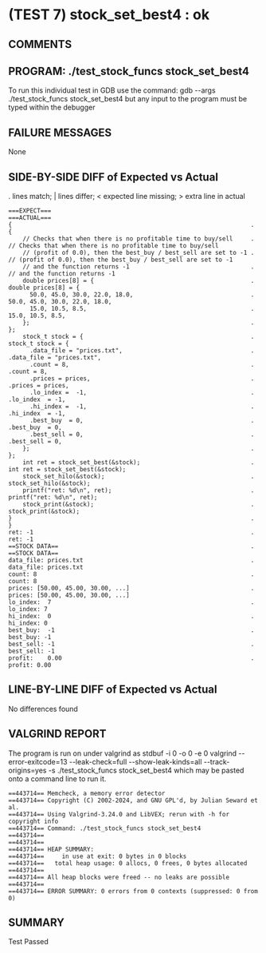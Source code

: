 (TEST 7) stock_set_best4 : ok
=============================

COMMENTS
--------


PROGRAM: ./test_stock_funcs stock_set_best4
-------------------------------------------
To run this individual test in GDB use the command:
  gdb --args ./test_stock_funcs stock_set_best4
but any input to the program must be typed within the debugger

FAILURE MESSAGES
----------------
None

SIDE-BY-SIDE DIFF of Expected vs Actual
---------------------------------------
. lines match; | lines differ; < expected line missing; > extra line in actual

```sdiff
===EXPECT===                                                          ===ACTUAL===
{                                                                   . {
    // Checks that when there is no profitable time to buy/sell     .     // Checks that when there is no profitable time to buy/sell
    // (profit of 0.0), then the best_buy / best_sell are set to -1 .     // (profit of 0.0), then the best_buy / best_sell are set to -1
    // and the function returns -1                                  .     // and the function returns -1
    double prices[8] = {                                            .     double prices[8] = {
      50.0, 45.0, 30.0, 22.0, 18.0,                                 .       50.0, 45.0, 30.0, 22.0, 18.0,
      15.0, 10.5, 8.5,                                              .       15.0, 10.5, 8.5,
    };                                                              .     };
    stock_t stock = {                                               .     stock_t stock = {
      .data_file = "prices.txt",                                    .       .data_file = "prices.txt",
      .count = 8,                                                   .       .count = 8,
      .prices = prices,                                             .       .prices = prices,
      .lo_index =  -1,                                              .       .lo_index  = -1,
      .hi_index =  -1,                                              .       .hi_index  = -1,
      .best_buy  = 0,                                               .       .best_buy  = 0,
      .best_sell = 0,                                               .       .best_sell = 0,
    };                                                              .     };
    int ret = stock_set_best(&stock);                               .     int ret = stock_set_best(&stock);
    stock_set_hilo(&stock);                                         .     stock_set_hilo(&stock);
    printf("ret: %d\n", ret);                                       .     printf("ret: %d\n", ret);
    stock_print(&stock);                                            .     stock_print(&stock);
}                                                                   . }
ret: -1                                                             . ret: -1
==STOCK DATA==                                                      . ==STOCK DATA==
data_file: prices.txt                                               . data_file: prices.txt
count: 8                                                            . count: 8
prices: [50.00, 45.00, 30.00, ...]                                  . prices: [50.00, 45.00, 30.00, ...]
lo_index:  7                                                        . lo_index: 7
hi_index:  0                                                        . hi_index: 0
best_buy:  -1                                                       . best_buy: -1
best_sell: -1                                                       . best_sell: -1
profit:    0.00                                                     . profit: 0.00

```

LINE-BY-LINE DIFF of Expected vs Actual
---------------------------------------
No differences found

VALGRIND REPORT
---------------
The program is run on under valgrind as
  stdbuf -i 0 -o 0 -e 0 valgrind --error-exitcode=13 --leak-check=full --show-leak-kinds=all --track-origins=yes -s ./test_stock_funcs stock_set_best4
which may be pasted onto a command line to run it.

```
==443714== Memcheck, a memory error detector
==443714== Copyright (C) 2002-2024, and GNU GPL'd, by Julian Seward et al.
==443714== Using Valgrind-3.24.0 and LibVEX; rerun with -h for copyright info
==443714== Command: ./test_stock_funcs stock_set_best4
==443714== 
==443714== 
==443714== HEAP SUMMARY:
==443714==     in use at exit: 0 bytes in 0 blocks
==443714==   total heap usage: 0 allocs, 0 frees, 0 bytes allocated
==443714== 
==443714== All heap blocks were freed -- no leaks are possible
==443714== 
==443714== ERROR SUMMARY: 0 errors from 0 contexts (suppressed: 0 from 0)
```

SUMMARY
-------
Test Passed
